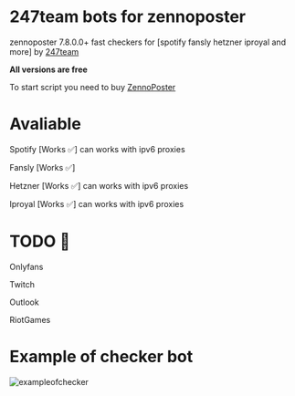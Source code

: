 # 247team bots for zennoposter

zennoposter 7.8.0.0+ fast checkers for [spotify fansly hetzner iproyal and more] by [247team](https://t.me/team_247)

**All versions are free** 

To start script you need to buy [ZennoPoster](https://zennolab.com/en/products/zennoposter/)
# Avaliable
Spotify [Works ✅] can works with ipv6 proxies 

Fansly [Works ✅]

Hetzner [Works ✅] can works with ipv6 proxies

Iproyal [Works ✅] can works with ipv6 proxies

# TODO 📌

Onlyfans

Twitch

Outlook

RiotGames

# Example of checker bot
![exampleofchecker](https://github.com/user-attachments/assets/6dea99de-9d3d-4526-a0f6-a03c82ecd3c5)
